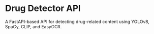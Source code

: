 # Drug Detector API
A FastAPI-based API for detecting drug-related content using YOLOv8, SpaCy, CLIP, and EasyOCR.